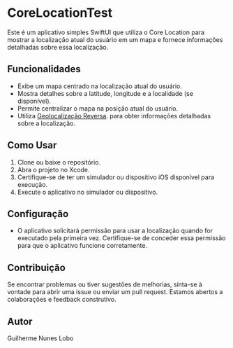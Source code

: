 # CoreLocationTest

Este é um aplicativo simples SwiftUI que utiliza o Core Location para mostrar a localização atual do usuário em um mapa e fornece informações detalhadas sobre essa localização.

## Funcionalidades

- Exibe um mapa centrado na localização atual do usuário.
- Mostra detalhes sobre a latitude, longitude e a localidade (se disponível).
- Permite centralizar o mapa na posição atual do usuário.
- Utiliza [Geolocalização Reversa](https://developers.google.com/maps/documentation/javascript/geocoding?hl=pt). para obter informações detalhadas sobre a localização.

## Como Usar

1. Clone ou baixe o repositório.
2. Abra o projeto no Xcode.
3. Certifique-se de ter um simulador ou dispositivo iOS disponível para execução.
4. Execute o aplicativo no simulador ou dispositivo.

## Configuração

- O aplicativo solicitará permissão para usar a localização quando for executado pela primeira vez. Certifique-se de conceder essa permissão para que o aplicativo funcione corretamente.

## Contribuição

Se encontrar problemas ou tiver sugestões de melhorias, sinta-se à vontade para abrir uma issue ou enviar um pull request. Estamos abertos a colaborações e feedback construtivo.

## Autor

Guilherme Nunes Lobo
